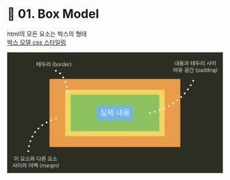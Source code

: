# 📎 01. Box Model
html의 모든 요소는 박스의 형태  
[박스 모델 css 스타일링]()

![Box Model](HTML_KeyPoint_BoxModel.png)